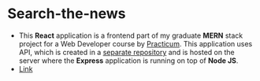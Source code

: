 # Search-the-news
* This __React__ application is a frontend part of my graduate __MERN__ stack project for a Web Developer course by [Practicum](https://practicum.com). This application uses API, which is created in a [separate repository](https://github.com/SoniaNeimark/news-explorer-api) and is hosted on the server where the __Express__ application is running on top of __Node JS__.
* [Link](https://news-explorer-api-liard.vercel.app)

